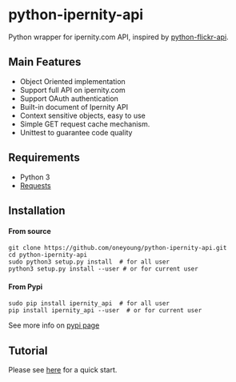 # python-ipernity-api

Python wrapper for ipernity.com API, inspired by [python-flickr-api](https://github.com/alexis-mignon/python-flickr-api).


## Main Features
* Object Oriented implementation
* Support full API on ipernity.com
* Support OAuth authentication
* Built-in document of Ipernity API
* Context sensitive objects, easy to use
* Simple GET request cache mechanism.
* Unittest to guarantee code quality


## Requirements
* Python 3
* [Requests](https://requests.readthedocs.io/)


## Installation

#### From source

```
git clone https://github.com/oneyoung/python-ipernity-api.git
cd python-ipernity-api
sudo python3 setup.py install  # for all user
python3 setup.py install --user # or for current user
```

#### From Pypi

```
sudo pip install ipernity_api  # for all user
pip install ipernity_api --user  # or for current user
```
See more info on [pypi page](https://pypi.python.org/pypi/ipernity_api)

## Tutorial

Please see [here](https://github.com/oneyoung/python-ipernity-api/wiki/Tutorial) for a quick start.
